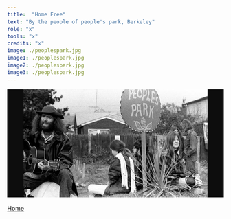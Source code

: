 ```yaml
---
title:  "Home Free"
text: "By the people of people's park, Berkeley"
role: "x"
tools: "x"
credits: "x"
image: ./peoplespark.jpg
image1: ./peoplespark.jpg
image2: ./peoplespark.jpg
image3: ./peoplespark.jpg
---
```


![park](./peoplespark.jpg)

[Home](/)

